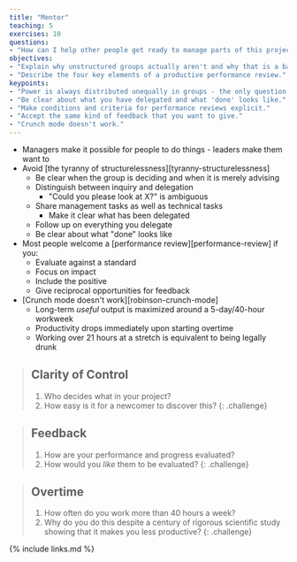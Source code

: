 ```yaml
---
title: "Mentor"
teaching: 5
exercises: 10
questions:
- "How can I help other people get ready to manage parts of this project?"
objectives:
- "Explain why unstructured groups actually aren't and why that is a bad thing."
- "Describe the four key elements of a productive performance review."
keypoints:
- "Power is always distributed unequally in groups - the only question is whether that's explicit or not."
- "Be clear about what you have delegated and what 'done' looks like."
- "Make conditions and criteria for performance reviews explicit."
- "Accept the same kind of feedback that you want to give."
- "Crunch mode doesn't work."
---
```


*   Managers make it possible for people to do things - leaders make them want to
*   Avoid [the tyranny of structurelessness][tyranny-structurelessness]
    *   Be clear when the group is deciding and when it is merely advising
    *   Distinguish between inquiry and delegation
        *   "Could you please look at X?" is ambiguous
    *   Share management tasks as well as technical tasks
        *   Make it clear what has been delegated
    *   Follow up on everything you delegate
    *   Be clear about what "done" looks like
*   Most people welcome a [performance review][performance-review] if you:
    *   Evaluate against a standard
    *   Focus on impact
    *   Include the positive
    *   Give reciprocal opportunities for feedback
*   [Crunch mode doesn't work][robinson-crunch-mode]
    *   Long-term *useful* output is maximized around a 5-day/40-hour workweek
    *   Productivity drops immediately upon starting overtime
    *   Working over 21 hours at a stretch is equivalent to being legally drunk

> ## Clarity of Control
>
> 1.  Who decides what in your project?
> 2.  How easy is it for a newcomer to discover this?
{: .challenge}

> ## Feedback
>
> 1.  How are your performance and progress evaluated?
> 2.  How would you *like* them to be evaluated?
{: .challenge}

> ## Overtime
>
> 1.  How often do you work more than 40 hours a week?
> 2.  Why do you do this despite a century of rigorous scientific study showing that it makes you less productive?
{: .challenge}

{% include links.md %}
